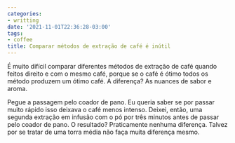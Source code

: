 ```yaml
---
categories:
- writting
date: '2021-11-01T22:36:28-03:00'
tags:
- coffee
title: Comparar métodos de extração de café é inútil
---
```


É muito difícil comparar diferentes métodos de extração de café quando feitos direito e com o mesmo café, porque se o café é ótimo todos os método produzem um ótimo café. A diferença? As nuances de sabor e aroma.

Pegue a passagem pelo coador de pano. Eu queria saber se por passar muito rápido isso deixava o café menos intenso. Deixei, então, uma segunda extração em infusão com o pó por três minutos antes de passar pelo coador de pano. O resultado? Praticamente nenhuma diferença. Talvez por se tratar de uma torra média não faça muita diferença mesmo.